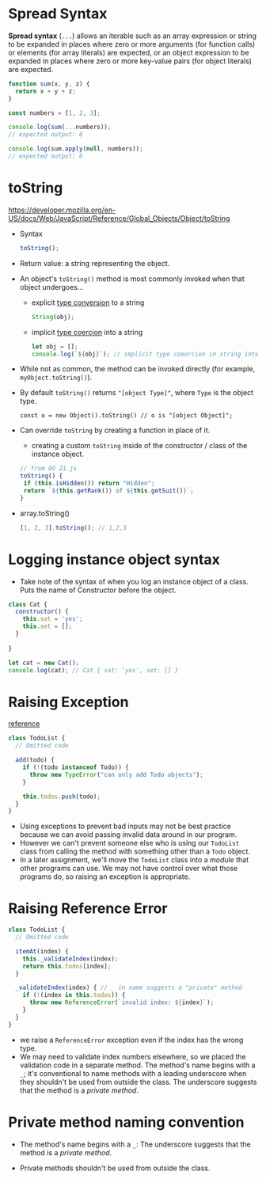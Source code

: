 # Spread Syntax

**Spread syntax** (`...`) allows an iterable such as an array expression or string to be expanded in places where zero or more arguments (for function calls) or elements (for array literals) are expected, or an object expression to be expanded in places where zero or more key-value pairs (for object literals) are expected.

```js
function sum(x, y, z) {
  return x + y + z;
}

const numbers = [1, 2, 3];

console.log(sum(...numbers));
// expected output: 6

console.log(sum.apply(null, numbers));
// expected output: 6

```

# toString

https://developer.mozilla.org/en-US/docs/Web/JavaScript/Reference/Global_Objects/Object/toString

- Syntax

  ```js
  toString();
  ```

- Return value: a string representing the object. 

- An object's `toString()` method is most commonly invoked when that object undergoes...

  - explicit [type conversion](https://developer.mozilla.org/en-US/docs/Glossary/Type_Conversion) to a string 

    ```js
    String(obj);
    ```

  - implicit [type coercion](https://developer.mozilla.org/en-US/docs/Glossary/Type_coercion) into a string

    ```js
    let obj = [];
    console.log(`${obj}`); // implicit type coeorcion in string interpolation
    ```

- While not as common, the method can be invoked directly (for example, `myObject.toString()`).

- By default `toString()` returns `"[object Type]"`, where `Type` is the object type.

  ```
  const o = new Object().toString() // o is "[object Object]";
  ```

- Can override `toString` by creating a function in place of it. 

  - creating a custom `toString` inside of the constructor / class of the instance object. 

  ```js
  // from OO 21.js
  toString() {
   if (this.isHidden()) return "Hidden";
   return `${this.getRank()} of ${this.getSuit()}`;
  }
  ```

- array.toString()

  ```js
  [1, 2, 3].toString(); // 1,2,3
  ```

# Logging instance object syntax

- Take note of the syntax of when you log an instance object of a class. Puts the name of Constructor before the object. 

```js
class Cat {
  constructor() {
    this.sat = 'yes';
    this.set = [];
  }
  
}

let cat = new Cat();
console.log(cat); // Cat { sat: 'yes', set: [] }
```

# Raising Exception

[reference](https://launchschool.com/lessons/896d0d67/assignments/f31c1dd8)

```js
class TodoList {
  // Omitted code

  add(todo) {
    if (!(todo instanceof Todo)) {
      throw new TypeError("can only add Todo objects");
    }

    this.todos.push(todo);
  }
}
```

- Using exceptions to prevent bad inputs may not be best practice because we can avoid passing invalid data around in our program. 
- However we can't prevent someone else who is using our `TodoList` class from calling the method with something other than a `Todo` object. 
- In a later assignment, we'll move the `TodoList` class into a *module* that other programs can use. We may not have control over what those programs do, so raising an exception is appropriate.

# Raising Reference Error

```js
class TodoList {
  // Omitted code

  itemAt(index) {
    this._validateIndex(index);
    return this.todos[index];
  }

  _validateIndex(index) { // _ in name suggests a "private" method
    if (!(index in this.todos)) {
      throw new ReferenceError(`invalid index: ${index}`);
    }
  }
}
```

-  we raise a `ReferenceError` exception even if the index has the wrong type.
- We may need to validate index numbers elsewhere, so we placed the validation code in a separate method. The method's name begins with a `_`; it's conventional to name methods with a leading underscore when they shouldn't be used from outside the class. The underscore suggests that the method is a *private method*.

# Private method naming convention

- The method's name begins with a `_`: The underscore suggests that the method is a *private method*.

- Private methods shouldn't be used from outside the class. 

  